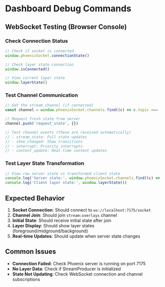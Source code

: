 # Dashboard Debug Commands

## WebSocket Testing (Browser Console)

### Check Connection Status

```javascript
// Check if socket is connected
window.phoenixSocket.connectionState()

// Check layer state connection
window.isConnected()

// View current layer state
window.layerState()
```

### Test Channel Communication

```javascript
// Get the stream channel (if connected)
const channel = window.phoenixSocket.channels.find((c) => c.topic === 'stream:overlays')

// Request fresh state from server
channel.push('request_state', {})

// Test channel events (these are received automatically)
// - stream_state: Full state updates
// - show_changed: Show transitions
// - interrupt: Priority interrupts
// - content_update: Real-time content updates
```

### Test Layer State Transformation

```javascript
// View raw server state vs transformed client state
console.log('Server state:', window.phoenixSocket.channels.find((c) => c.topic === 'stream:overlays').state)
console.log('Client layer state:', window.layerState())
```

## Expected Behavior

1. **Socket Connection**: Should connect to `ws://localhost:7175/socket`
2. **Channel Join**: Should join `stream:overlays` channel
3. **Initial State**: Should receive initial state after join
4. **Layer Display**: Should show layer states (foreground/midground/background)
5. **Real-time Updates**: Should update when server state changes

## Common Issues

- **Connection Failed**: Check Phoenix server is running on port 7175
- **No Layer Data**: Check if StreamProducer is initialized
- **State Not Updating**: Check WebSocket connection and channel subscriptions
